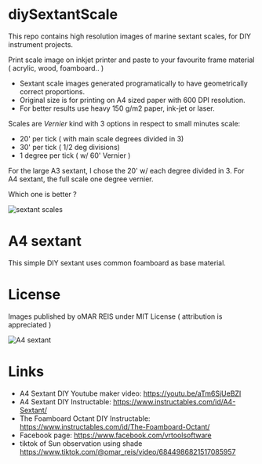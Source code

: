 # diySextantScale

This repo contains high resolution images of marine sextant scales, for DIY instrument projects. 

Print scale image on inkjet printer and paste to your favourite frame material ( acrylic, wood, foamboard.. ) 

* Sextant scale images generated programatically to have geometrically correct proportions.
* Original size is for printing on A4 sized paper with 600 DPI resolution. 
* For better results use heavy 150 g/m2 paper, ink-jet or laser. 

Scales are *Vernier* kind with 3 options in respect to small minutes scale:

* 20' per tick ( with main scale degrees divided in 3)
* 30' per tick ( 1/2 deg divisions)
* 1 degree per tick ( w/ 60' Vernier )

For the large A3 sextant, I chose the 20'  w/ each degree divided in 3.
For A4 sextant, the full scale one degree vernier.

Which one is better ? 

![sextant scales](SextantScalesCompared.png)

# A4 sextant 
This simple DIY sextant uses common foamboard as base material.

# License
Images published by oMAR REIS under MIT License ( attribution is appreciated ) 

![A4 sextant](A4sextant.jpg)

# Links
* A4 Sextant DIY Youtube maker video:  https://youtu.be/aTm6SjUeBZI
* A4 Sextant DIY Instructable:  https://www.instructables.com/id/A4-Sextant/
* The Foamboard Octant DIY Instructable: https://www.instructables.com/id/The-Foamboard-Octant/
* Facebook page: https://www.facebook.com/vrtoolsoftware
* tiktok of Sun observation using shade https://www.tiktok.com/@omar_reis/video/6844986821517085957

